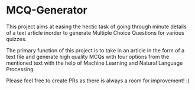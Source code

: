 # MCQ-Generator

This project aims at easing the hectic task of going through minute details of a text article inorder to generate Multiple Choice Questions for various quizzes.

The primary function of this project is to take in an article in the form of a text file and generate high quality MCQs with four options from the mentioned text with the help of Machine Learning and Natural Language Processing.

Please feel free to create PRs as there is always a room for improvement! :)
